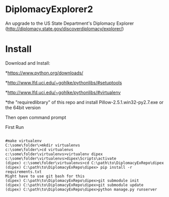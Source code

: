 DiplomacyExplorer2
==================

An upgrade to the US State Department's Diplomacy Explorer (http://diplomacy.state.gov/discoverdiplomacy/explorer/)

Install
===================

Download and Install:

*https://www.python.org/downloads/

*http://www.lfd.uci.edu/~gohlke/pythonlibs/#setuptools

*http://www.lfd.uci.edu/~gohlke/pythonlibs/#virtualenv

*the "requiredlibrary" of this repo and install Pillow-2.5.1.win32-py2.7.exe or the 64bit version

Then open command prompt

First Run

```

#make virtualenv
C:\some\folder\>mkdir virtualenvs
c:\some\folder\>cd virtualenvs
c:\some\folder\virtualenvs>virtualenv dipex
c:\some\folder\virtualenvs>dipex\Scripts\activate
(dipex) c:\some\folder\virtualenvs>cd C:\path\to\DiplomacyExRepo\dipex
(dipex) C:\path\to\DiplomacyExRepo\dipex> pip install -r requirements.txt
Might have to use git bash for this
(dipex) C:\path\to\DiplomacyExRepo\dipex>git submodule init
(dipex) C:\path\to\DiplomacyExRepo\dipex>git submodule update
(dipex) C:\path\to\DiplomacyExRepo\dipex>python manage.py runserver

```

